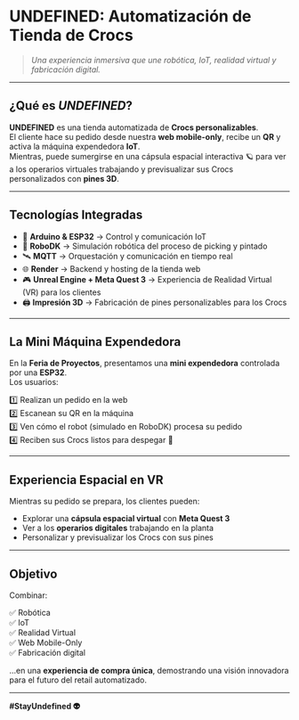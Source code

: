 # **UNDEFINED: Automatización de Tienda de Crocs**

> *Una experiencia inmersiva que une robótica, IoT, realidad virtual y fabricación digital.*

---

## **¿Qué es _UNDEFINED_?**

**UNDEFINED** es una tienda automatizada de **Crocs personalizables**.  
El cliente hace su pedido desde nuestra **web mobile-only**, recibe un **QR** y activa la máquina expendedora **IoT**.  
Mientras, puede sumergirse en una cápsula espacial interactiva 🪐 para ver a los operarios virtuales trabajando y previsualizar sus Crocs personalizados con **pines 3D**.

---

## **Tecnologías Integradas**

- 🔵 **Arduino & ESP32** → Control y comunicación IoT
- 🤖 **RoboDK** → Simulación robótica del proceso de picking y pintado
- 🛰️ **MQTT** → Orquestación y comunicación en tiempo real
- 🌐 **Render** → Backend y hosting de la tienda web
- 🎮 **Unreal Engine + Meta Quest 3** → Experiencia de Realidad Virtual (VR) para los clientes
- 🖨️ **Impresión 3D** → Fabricación de pines personalizables para los Crocs

---

## **La Mini Máquina Expendedora**

En la **Feria de Proyectos**, presentamos una **mini expendedora** controlada por una **ESP32**.  
Los usuarios:

1️⃣ Realizan un pedido en la web  
2️⃣ Escanean su QR en la máquina  
3️⃣ Ven cómo el robot (simulado en RoboDK) procesa su pedido  
4️⃣ Reciben sus Crocs listos para despegar 🚀

---

## **Experiencia Espacial en VR**

Mientras su pedido se prepara, los clientes pueden:
- Explorar una **cápsula espacial virtual** con **Meta Quest 3**
- Ver a los **operarios digitales** trabajando en la planta
- Personalizar y previsualizar los Crocs con sus pines

---

## **Objetivo**

Combinar:

✅ Robótica  
✅ IoT  
✅ Realidad Virtual  
✅ Web Mobile-Only  
✅ Fabricación digital  

...en una **experiencia de compra única**, demostrando una visión innovadora para el futuro del retail automatizado.

---

**#StayUndefined 👽**
